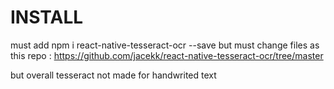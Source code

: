 # INSTALL
must add npm i react-native-tesseract-ocr --save
but must change files as this repo : https://github.com/jacekk/react-native-tesseract-ocr/tree/master

but overall tesseract not made for handwrited text